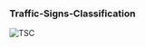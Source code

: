 ### Traffic-Signs-Classification
![TSC](https://user-images.githubusercontent.com/76039658/184786514-53f90e1b-ed40-457e-902e-bfb8381fc435.png)

